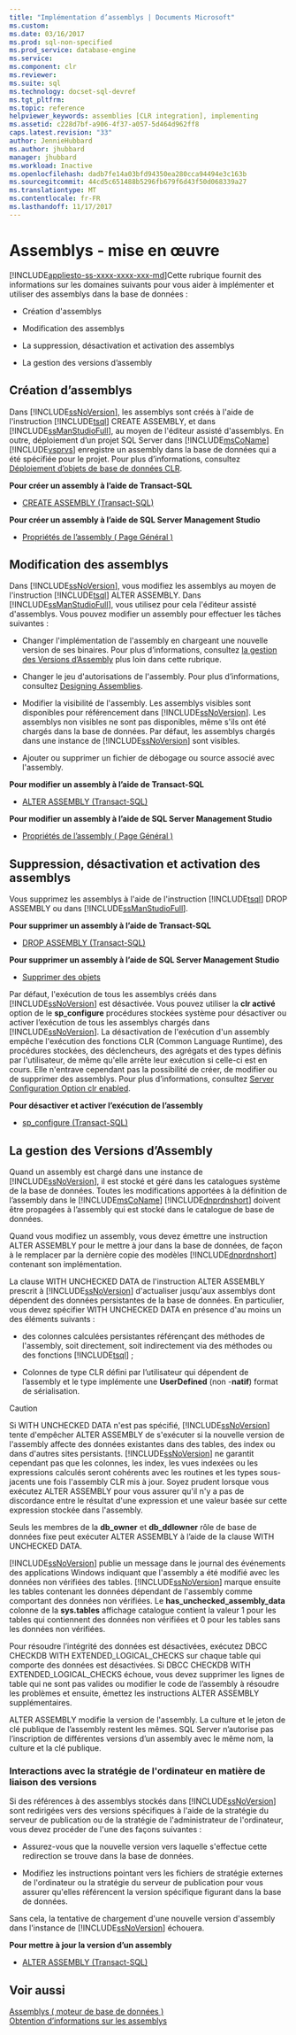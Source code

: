 ```yaml
---
title: "Implémentation d’assemblys | Documents Microsoft"
ms.custom: 
ms.date: 03/16/2017
ms.prod: sql-non-specified
ms.prod_service: database-engine
ms.service: 
ms.component: clr
ms.reviewer: 
ms.suite: sql
ms.technology: docset-sql-devref
ms.tgt_pltfrm: 
ms.topic: reference
helpviewer_keywords: assemblies [CLR integration], implementing
ms.assetid: c228d7bf-a906-4f37-a057-5d464d962ff8
caps.latest.revision: "33"
author: JennieHubbard
ms.author: jhubbard
manager: jhubbard
ms.workload: Inactive
ms.openlocfilehash: dadb7fe14a03bfd94350ea280cca94494e3c163b
ms.sourcegitcommit: 44cd5c651488b5296fb679f6d43f50d068339a27
ms.translationtype: MT
ms.contentlocale: fr-FR
ms.lasthandoff: 11/17/2017
---
```

# <a name="assemblies---implementing"></a>Assemblys - mise en œuvre
[!INCLUDE[appliesto-ss-xxxx-xxxx-xxx-md](../../includes/appliesto-ss-xxxx-xxxx-xxx-md.md)]Cette rubrique fournit des informations sur les domaines suivants pour vous aider à implémenter et utiliser des assemblys dans la base de données :  
  
-   Création d'assemblys  
  
-   Modification des assemblys  
  
-   La suppression, désactivation et activation des assemblys  
  
-   La gestion des versions d’assembly  
  
## <a name="creating-assemblies"></a>Création d’assemblys  
 Dans [!INCLUDE[ssNoVersion](../../includes/ssnoversion-md.md)], les assemblys sont créés à l'aide de l'instruction [!INCLUDE[tsql](../../includes/tsql-md.md)] CREATE ASSEMBLY, et dans [!INCLUDE[ssManStudioFull](../../includes/ssmanstudiofull-md.md)], au moyen de l'éditeur assisté d'assemblys. En outre, déploiement d’un projet SQL Server dans [!INCLUDE[msCoName](../../includes/msconame-md.md)] [!INCLUDE[vsprvs](../../includes/vsprvs-md.md)] enregistre un assembly dans la base de données qui a été spécifiée pour le projet. Pour plus d’informations, consultez [Déploiement d’objets de base de données CLR](../../relational-databases/clr-integration/deploying-clr-database-objects.md).  
  
 **Pour créer un assembly à l’aide de Transact-SQL**  
  
-   [CREATE ASSEMBLY &#40;Transact-SQL&#41;](../../t-sql/statements/create-assembly-transact-sql.md)  
  
 **Pour créer un assembly à l’aide de SQL Server Management Studio**  
  
-   [Propriétés de l’assembly &#40; Page Général &#41;](../../relational-databases/clr-integration/assemblies-properties.md)  
  
## <a name="modifying-assemblies"></a>Modification des assemblys  
 Dans [!INCLUDE[ssNoVersion](../../includes/ssnoversion-md.md)], vous modifiez les assemblys au moyen de l'instruction [!INCLUDE[tsql](../../includes/tsql-md.md)] ALTER ASSEMBLY. Dans [!INCLUDE[ssManStudioFull](../../includes/ssmanstudiofull-md.md)], vous utilisez pour cela l'éditeur assisté d'assemblys. Vous pouvez modifier un assembly pour effectuer les tâches suivantes :  
  
-   Changer l'implémentation de l'assembly en chargeant une nouvelle version de ses binaires. Pour plus d’informations, consultez [la gestion des Versions d’Assembly](#_managing) plus loin dans cette rubrique.  
  
-   Changer le jeu d'autorisations de l'assembly. Pour plus d’informations, consultez [Designing Assemblies](../../relational-databases/clr-integration/assemblies-designing.md).  
  
-   Modifier la visibilité de l'assembly. Les assemblys visibles sont disponibles pour référencement dans [!INCLUDE[ssNoVersion](../../includes/ssnoversion-md.md)]. Les assemblys non visibles ne sont pas disponibles, même s'ils ont été chargés dans la base de données. Par défaut, les assemblys chargés dans une instance de [!INCLUDE[ssNoVersion](../../includes/ssnoversion-md.md)] sont visibles.  
  
-   Ajouter ou supprimer un fichier de débogage ou source associé avec l'assembly.  
  
 **Pour modifier un assembly à l’aide de Transact-SQL**  
  
-   [ALTER ASSEMBLY &#40;Transact-SQL&#41;](../../t-sql/statements/alter-assembly-transact-sql.md)  
  
 **Pour modifier un assembly à l’aide de SQL Server Management Studio**  
  
-   [Propriétés de l’assembly &#40; Page Général &#41;](../../relational-databases/clr-integration/assemblies-properties.md)  
  
## <a name="dropping-disabling-and-enabling-assemblies"></a>Suppression, désactivation et activation des assemblys  
 Vous supprimez les assemblys à l'aide de l'instruction [!INCLUDE[tsql](../../includes/tsql-md.md)] DROP ASSEMBLY ou dans [!INCLUDE[ssManStudioFull](../../includes/ssmanstudiofull-md.md)].  
  
 **Pour supprimer un assembly à l’aide de Transact-SQL**  
  
-   [DROP ASSEMBLY &#40;Transact-SQL&#41;](../../t-sql/statements/drop-assembly-transact-sql.md)  
  
 **Pour supprimer un assembly à l’aide de SQL Server Management Studio**  
  
-   [Supprimer des objets](http://msdn.microsoft.com/library/49541441-179c-40d3-ba0c-01bcae545984)  
  
 Par défaut, l'exécution de tous les assemblys créés dans [!INCLUDE[ssNoVersion](../../includes/ssnoversion-md.md)] est désactivée. Vous pouvez utiliser la **clr activé** option de le **sp_configure** procédures stockées système pour désactiver ou activer l’exécution de tous les assemblys chargés dans [!INCLUDE[ssNoVersion](../../includes/ssnoversion-md.md)]. La désactivation de l'exécution d'un assembly empêche l'exécution des fonctions CLR (Common Language Runtime), des procédures stockées, des déclencheurs, des agrégats et des types définis par l'utilisateur, de même qu'elle arrête leur exécution si celle-ci est en cours. Elle n'entrave cependant pas la possibilité de créer, de modifier ou de supprimer des assemblys. Pour plus d’informations, consultez [Server Configuration Option clr enabled](../../database-engine/configure-windows/clr-enabled-server-configuration-option.md).  
  
 **Pour désactiver et activer l’exécution de l’assembly**  
  
-   [sp_configure &#40;Transact-SQL&#41;](../../relational-databases/system-stored-procedures/sp-configure-transact-sql.md)  
  
##  <a name="_managing"></a>La gestion des Versions d’Assembly  
 Quand un assembly est chargé dans une instance de [!INCLUDE[ssNoVersion](../../includes/ssnoversion-md.md)], il est stocké et géré dans les catalogues système de la base de données. Toutes les modifications apportées à la définition de l’assembly dans le [!INCLUDE[msCoName](../../includes/msconame-md.md)] [!INCLUDE[dnprdnshort](../../includes/dnprdnshort-md.md)] doivent être propagées à l’assembly qui est stocké dans le catalogue de base de données.  
  
 Quand vous modifiez un assembly, vous devez émettre une instruction ALTER ASSEMBLY pour le mettre à jour dans la base de données, de façon à le remplacer par la dernière copie des modèles [!INCLUDE[dnprdnshort](../../includes/dnprdnshort-md.md)] contenant son implémentation.  
  
 La clause WITH UNCHECKED DATA de l'instruction ALTER ASSEMBLY prescrit à [!INCLUDE[ssNoVersion](../../includes/ssnoversion-md.md)] d'actualiser jusqu'aux assemblys dont dépendent des données persistantes de la base de données. En particulier, vous devez spécifier WITH UNCHECKED DATA en présence d'au moins un des éléments suivants :  
  
-   des colonnes calculées persistantes référençant des méthodes de l'assembly, soit directement, soit indirectement via des méthodes ou des fonctions [!INCLUDE[tsql](../../includes/tsql-md.md)] ;  
  
-   Colonnes de type CLR défini par l’utilisateur qui dépendent de l’assembly et le type implémente une **UserDefined** (non -**natif**) format de sérialisation.  
  
> [!CAUTION]  
>  Si WITH UNCHECKED DATA n'est pas spécifié, [!INCLUDE[ssNoVersion](../../includes/ssnoversion-md.md)] tente d'empêcher ALTER ASSEMBLY de s'exécuter si la nouvelle version de l'assembly affecte des données existantes dans des tables, des index ou dans d'autres sites persistants. [!INCLUDE[ssNoVersion](../../includes/ssnoversion-md.md)] ne garantit cependant pas que les colonnes, les index, les vues indexées ou les expressions calculés seront cohérents avec les routines et les types sous-jacents une fois l'assembly CLR mis à jour. Soyez prudent lorsque vous exécutez ALTER ASSEMBLY pour vous assurer qu'il n'y a pas de discordance entre le résultat d'une expression et une valeur basée sur cette expression stockée dans l'assembly.  
  
 Seuls les membres de la **db_owner** et **db_ddlowner** rôle de base de données fixe peut exécuter ALTER ASSEMBLY à l’aide de la clause WITH UNCHECKED DATA.  
  
 [!INCLUDE[ssNoVersion](../../includes/ssnoversion-md.md)] publie un message dans le journal des événements des applications Windows indiquant que l'assembly a été modifié avec les données non vérifiées des tables. [!INCLUDE[ssNoVersion](../../includes/ssnoversion-md.md)] marque ensuite les tables contenant les données dépendant de l'assembly comme comportant des données non vérifiées. Le **has_unchecked_assembly_data** colonne de la **sys.tables** affichage catalogue contient la valeur 1 pour les tables qui contiennent des données non vérifiées et 0 pour les tables sans les données non vérifiées.  
  
 Pour résoudre l’intégrité des données est désactivées, exécutez DBCC CHECKDB WITH EXTENDED_LOGICAL_CHECKS sur chaque table qui comporte des données est désactivées. Si DBCC CHECKDB WITH EXTENDED_LOGICAL_CHECKS échoue, vous devez supprimer les lignes de table qui ne sont pas valides ou modifier le code de l’assembly à résoudre les problèmes et ensuite, émettez les instructions ALTER ASSEMBLY supplémentaires.  
  
 ALTER ASSEMBLY modifie la version de l'assembly. La culture et le jeton de clé publique de l’assembly restent les mêmes. SQL Server n’autorise pas l’inscription de différentes versions d’un assembly avec le même nom, la culture et la clé publique.  
  
### <a name="interactions-with-computer-wide-policy-for-version-binding"></a>Interactions avec la stratégie de l'ordinateur en matière de liaison des versions  
 Si des références à des assemblys stockés dans [!INCLUDE[ssNoVersion](../../includes/ssnoversion-md.md)] sont redirigées vers des versions spécifiques à l'aide de la stratégie du serveur de publication ou de la stratégie de l'administrateur de l'ordinateur, vous devez procéder de l'une des façons suivantes :  
  
-   Assurez-vous que la nouvelle version vers laquelle s'effectue cette redirection se trouve dans la base de données.  
  
-   Modifiez les instructions pointant vers les fichiers de stratégie externes de l'ordinateur ou la stratégie du serveur de publication pour vous assurer qu'elles référencent la version spécifique figurant dans la base de données.  
  
 Sans cela, la tentative de chargement d'une nouvelle version d'assembly dans l'instance de [!INCLUDE[ssNoVersion](../../includes/ssnoversion-md.md)] échouera.  
  
 **Pour mettre à jour la version d’un assembly**  
  
-   [ALTER ASSEMBLY &#40;Transact-SQL&#41;](../../t-sql/statements/alter-assembly-transact-sql.md)  
  
## <a name="see-also"></a>Voir aussi  
 [Assemblys &#40; moteur de base de données &#41;](../../relational-databases/clr-integration/assemblies-database-engine.md)   
 [Obtention d’informations sur les assemblys](../../relational-databases/clr-integration/assemblies-getting-information.md)  
  
  
